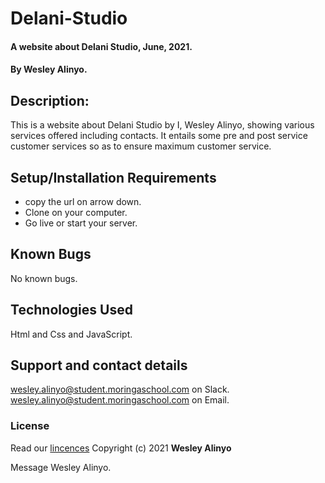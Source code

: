 # Delani-Studio
#### A website about Delani Studio, June, 2021.
#### By **Wesley Alinyo.**
## Description:
This is a website about Delani Studio by I, Wesley Alinyo, showing various services offered including contacts. It entails some pre and post service customer services so as to ensure maximum customer service.
## Setup/Installation Requirements
- copy the url on arrow down.
- Clone on your computer.
- Go live or start your server.
## Known Bugs
No known bugs.
## Technologies Used
Html and Css and JavaScript.
## Support and contact details
wesley.alinyo@student.moringaschool.com on Slack.
wesley.alinyo@student.moringaschool.com on Email.
### License
Read our [lincences](./Lincense)
Copyright (c) 2021 
**Wesley Alinyo**


Message Wesley Alinyo.










